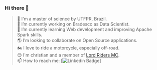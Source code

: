 ### Hi there 👋

> :school_satchel: I'm a master of science by UTFPR, Brazil.\
> 🔭 I’m currently working on Bradesco as Data Scientist.\
> 🌱 I’m currently learning Web development and improving Apache Spark skills.\
> 🌎 I’m looking to collaborate on Open Source applications.\
> :motorcycle: I love to ride a motorcycle, especially off-road.\
> 😊 I'm christian and a member of [Lord Riders MC](https://www.facebook.com/lordridersmc).\
> 📫 How to reach me: [![Linkedin Badge](https://img.shields.io/badge/-LinkedIn-blue?style=flat-square&logo=Linkedin&logoColor=white&link=https://www.linkedin.com/in/ggarciabas)]
